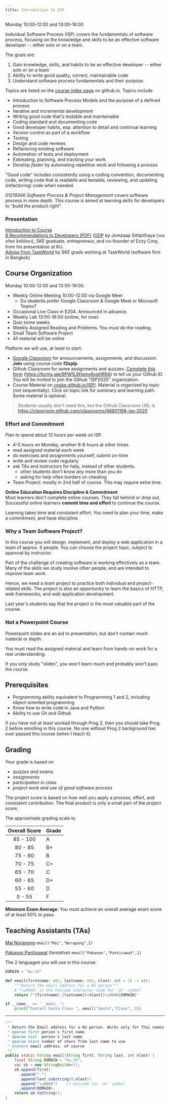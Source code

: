 ```yaml
---
title: Introduction to ISP
---
```


Monday 10:00-12:00 and 13:00-16:00

Individual Software Process (ISP) covers the fundamentals of software process,
focusing on the knowledge and skills to be an effective software developer -- either solo or on a team.

The goals are:

1. Gain knowledge, skills, and habits to be an effective developer -- either solo or on a team
2. Ability to write good quality, correct, maintainable code
3. Understand software process fundamentals and their purpose.


Topics are listed on the [course index page](/ISP/) on github.io.
Topics include

* Introduction to Software Process Models and the purpose of a defined process
* Iterative and incremental development
* Writing good code that's testable and maintainable
* Coding standard and documenting code
* Good developer habits, esp. attention to detail and continual learning
* Version control as part of a workflow
* Testing
* Design and code reviews
* Refactoring existing software
* Automation of tests and deployment
* Estimating, planning, and tracking your work
* Develop *faster* by automating repetitive work and following a process

"Good code" includes consistently using a coding convention, documenting code, writing code that is readable and testable, reviewing, and updating (refactoring) code when needed.

*01219346 Software Process &amp; Project Management*
covers software process in more depth.  This course is aimed at 
learning skills for developers to "*build the product right*".

### Presentation

[Introduction to Course](Introduction-to-Course.pdf)     
[8 Recommendations to Developers (PDF)](Jomzap-Recommendations.pdf) ([ODP](Jomzap-Recommendations.odp) by Jomzaap Sittipithaya (จอมทรัพย์ สิทธิพิทยา), SKE graduate, entrepreneur, and co-founder of Exzy Corp, from his presentation at KU.    
[Advise from TaskWorld](TaskWorld-Advise) by SKE grads working at TaskWorld (software firm in Bangkok)

## Course Organization

Monday 10:00-12:00 and 13:00-16:00.

* Weekly Online Meeting 10:00-12:00 via Google Meet
  - Do students prefer Google Classroom &amp; Google Meet or Microsoft Teams?
* Occasional Live Class in E204.  Announced in advance.
* Weekly Lab 13:00-16:00 (online, for now)
* Quiz some weeks
* Weekly Assigned Reading and Problems. You must do the reading.
* Small Team Software Project
* All material will be online

Platform we will use, at least to start:

* [Google Classroom](https://classroom.google.com) for announcements, assignments, and discussion.  **Join** using course code **f2xplp**.
* Github Classroom for some assignments and quizzes. 
[Complete this form](https://forms.gle/9PW1L9Hsmx6ygHR9A) (https://forms.gle/9PW1L9Hsmx6ygHR9A) to tell us your Github ID.  You will be invited to join the Github "ISP2020" organization.
* Course Material on [cpske.github.io/ISP/](https://cpske.github.io/ISP/). Material is organized by topic (not sequentially). Click on topic link for summary and learning path. Some material is optional.

> Students usually don't need this, but the Github Classroom URL is
> https://classroom.github.com/classrooms/68801168-isp-2020

### Effort and Commitment

Plan to spend about 12 hours per week on ISP.

* 4-5 hours on Monday, another 6-8 hours at other times.
* read assigned material each week
* do exercises and assignments yourself, submit on-time
* write and review code regularly
* ask TAs and instructors for help, instead of other students.
  - other students don't know any more than you do
  - asking for help often borders on cheating
* Team Project: mostly in 2nd half of course. This may require extra time.

**Online Education Requires Discipline & Commitment**    
Most learners don't complete online courses.  They fall behind 
or drop out.  
Successful online learners **commit time and effort** to continue the course.

Learning takes time and consistent effort. You need to plan
your time, make a commitment, and have discipline.


### Why a Team Software Project?

In this course you will design, implement, and deploy a web application
in a team of approx. 4 people.  You can choose the project topic, 
subject to approval by instructor.

Part of the challenge of creating software is working effectively
as a team.  Many of the skills we study involve other people, 
and are intended to improve team work.

Hence, we need a *team* project to practice both individual and project-related skills.
The project is also an opportunity to learn the basics of HTTP, web frameworks, and web application development.

Last year's students say that the project is the most valuable part of the course.


### Not a Powerpoint Course

Powerpoint slides are an aid to presentation,
but don't contain much material or depth. 

You must read the assigned material and learn from hands-on work 
for a real understanding.

If you only study "slides", you won't learn much and probably won't
pass the course.


## Prerequisites

* Programming ability equivalent to Programming 1 and 2, including object-oriented programming
* Know how to write code in Java and Python
* Ability to use Git and Github

If you have not *at least* worked through Prog 2, then you should take Prog. 2 before enrolling in this course. No one without Prog 2 background has *ever* passed this course (when I teach it).

## Grading

Your grade is based on    
- *quizzes and exams*    
- *assignments*    
- *participation in class*    
- *project work and use of good software process*

The project score is based on how well you apply a process, effort, and consistent contribution.  The final product is only a small part of the project score.

The approximate grading scale is:

| Overall Score | Grade |
|:-------------:|-------|
| 85 - 100      |   A   |
| 80 - 85       |   B+  |
| 75 - 80       |   B   |
| 70 - 75       |   C+  |
| 65 - 70       |   C   |
| 60 - 65       |   D+  |
| 55 - 60       |   D   |
|  0 - 55       |   F   |

**Minimum Exam Average**: 
You must achieve an overall average exam score of at least 50% to pass.


## Teaching Assistants (TAs)

[Mai Norapong](https://github.com/MaiNorapong) 	`email("Mai","Norapong",2)`

[Pakanon Pantisawat](https://github.com/pknn1) (*tentative*)  `email("Pakanon","Pantisawat",1)`

The 2 languages you will use in this course:

```python
DOMAIN = "ku.th"

def email(firstname: str, lastname: str, nlast: int = 1) -> str:
    """Return the email address for a KU person"""
    # "\u0040" is the Unicode character code for 'at' symbol
    return f"{firstname}.{lastname[0:nlast]}\u0040{DOMAIN}"

if __name__ == '__main__':
    print("Contact Santa Claus ", email("Santa","Claus", 2))
```
---
```java
/**
 * Return the Email address for a KU person. Works only for Thai names.
 * @param first person's first name
 * @param last  person's last name
 * @param nlast number of chars from last name to use
 * @return email address, of course
 */
public static String email(String first, String last, int nlast) {
    final String DOMAIN = "ku.th";
    var sb = new StringBuilder();
    sb.append(first)
      .append(".")
      .append(last.substring(0,nlast))
      .append("\u0040")    // Unicode for 'at' symbol
      .append(DOMAIN);
    return sb.toString();
}
```
